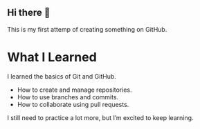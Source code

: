 ## Hi there 👋

This is my first attemp of creating something on GitHub.

# What I Learned  

I learned the basics of Git and GitHub.  
- How to create and manage repositories.  
- How to use branches and commits.  
- How to collaborate using pull requests.  

I still need to practice a lot more, but I’m excited to keep learning.


<!--
**Bogdan-sy/Bogdan-sy** is a ✨ _special_ ✨ repository because its `README.md` (this file) appears on your GitHub profile.

Here are some ideas to get you started:

- 🔭 I’m currently working on ...
- 🌱 I’m currently learning ...
- 👯 I’m looking to collaborate on ...
- 🤔 I’m looking for help with ...
- 💬 Ask me about ...
- 📫 How to reach me: ...
- 😄 Pronouns: ...
- ⚡ Fun fact: ...
-->
